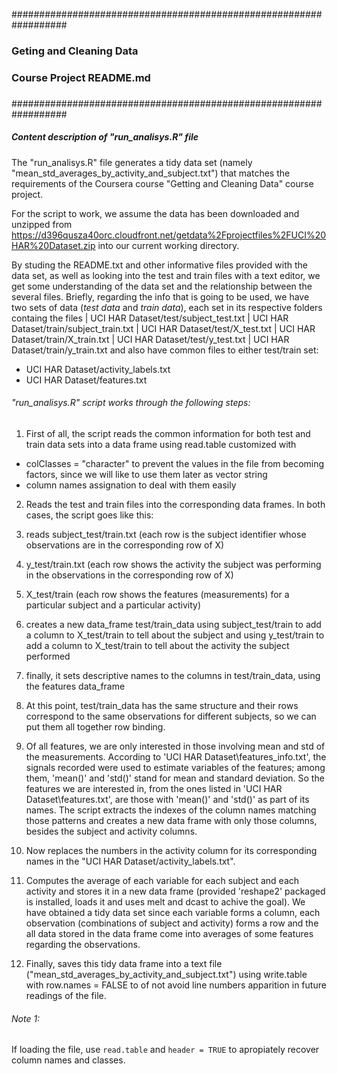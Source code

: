 ##################################################################
###
### Geting and Cleaning Data
###
### Course Project README.md
###
##################################################################

##### Content description of "run_analisys.R" file

The "run_analisys.R" file generates a tidy data set (namely "mean_std_averages_by_activity_and_subject.txt") that matches the requirements of the Coursera course "Getting and Cleaning Data" course project.

For the script to work, we assume the data has been downloaded and unzipped from https://d396qusza40orc.cloudfront.net/getdata%2Fprojectfiles%2FUCI%20HAR%20Dataset.zip into our current working directory.

By studing the README.txt and other informative files provided with the data set, as well as looking into the test and train files with a text editor, we get some understanding of the data set and the relationship between the several files. Briefly, regarding the info that is going to be used, we have two sets of data (_test data_ and _train data_), each set in its respective folders containg the files
| UCI HAR Dataset/test/subject_test.txt | UCI HAR Dataset/train/subject_train.txt
| UCI HAR Dataset/test/X_test.txt | UCI HAR Dataset/train/X_train.txt
| UCI HAR Dataset/test/y_test.txt | UCI HAR Dataset/train/y_train.txt
and also have common files to either test/train set:
- UCI HAR Dataset/activity_labels.txt
- UCI HAR Dataset/features.txt

###### "run_analisys.R" script works through the following steps:

1. First of all, the script reads the common information for both test and train data sets into a data frame using read.table customized with
 - colClasses = "character" to prevent the values in the file from becoming factors, since we will like to use them later as vector string
 - column names assignation to deal with them easily

2. Reads the test and train files into the corresponding data frames. In both cases, the script goes like this:
 1. reads subject_test/train.txt (each row is the subject identifier whose observations are in the corresponding row of X)
 2. y_test/train.txt (each row shows the activity the subject was performing in the observations in the corresponding row of X)
 3. X_test/train (each row shows the features (measurements) for a particular subject and a particular activity)
 4. creates a new data_frame test/train_data using subject_test/train to add a column to X_test/train to tell about the subject and using y_test/train to add a column to X_test/train to tell about the activity the subject performed
 5. finally, it sets descriptive names to the columns in test/train_data, using the features data_frame

3. At this point, test/train_data has the same structure and their rows correspond to the same observations for different subjects, so we can put them all together row binding.

4. Of all features, we are only interested in those involving mean and std of the measurements. According to 'UCI HAR Dataset\features_info.txt', the signals recorded were used to estimate variables of the features; among them, 'mean()' and 'std()' stand for mean and standard deviation. So the features we are interested in, from the ones listed in 'UCI HAR Dataset\features.txt', are those with 'mean()' and 'std()' as part of its names. The script extracts the indexes of the column names matching those patterns and creates a new data frame with only those columns, besides the subject and activity columns.

5. Now replaces the numbers in the activity column for its corresponding names in the "UCI HAR Dataset/activity_labels.txt".

6. Computes the average of each variable for each subject and each activity and stores it in a new data frame (provided 'reshape2' packaged is installed, loads it and uses melt and dcast to achive the goal). We have obtained a tidy data set since each variable forms a column, each observation (combinations of subject and activity) forms a row and the all data stored in the data frame come into averages of some features regarding the observations.

7. Finally, saves this tidy data frame into a text file ("mean_std_averages_by_activity_and_subject.txt") using write.table with row.names = FALSE to of not avoid line numbers apparition in future readings of the file.


###### Note 1:
If loading the file, use `read.table` and `header = TRUE` to apropiately recover column names and classes.














